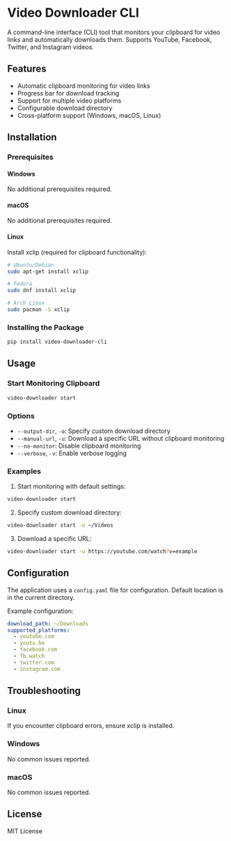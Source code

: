 # Video Downloader CLI

A command-line interface (CLI) tool that monitors your clipboard for video links and automatically downloads them. Supports YouTube, Facebook, Twitter, and Instagram videos.

## Features

- Automatic clipboard monitoring for video links
- Progress bar for download tracking
- Support for multiple video platforms
- Configurable download directory
- Cross-platform support (Windows, macOS, Linux)

## Installation

### Prerequisites

#### Windows
No additional prerequisites required.

#### macOS
No additional prerequisites required.

#### Linux
Install xclip (required for clipboard functionality):
```bash
# Ubuntu/Debian
sudo apt-get install xclip

# Fedora
sudo dnf install xclip

# Arch Linux
sudo pacman -S xclip
```

### Installing the Package

```bash
pip install video-downloader-cli
```

## Usage

### Start Monitoring Clipboard
```bash
video-downloader start
```

### Options
- `--output-dir`, `-o`: Specify custom download directory
- `--manual-url`, `-u`: Download a specific URL without clipboard monitoring
- `--no-monitor`: Disable clipboard monitoring
- `--verbose`, `-v`: Enable verbose logging

### Examples

1. Start monitoring with default settings:
```bash
video-downloader start
```

2. Specify custom download directory:
```bash
video-downloader start -o ~/Videos
```

3. Download a specific URL:
```bash
video-downloader start -u https://youtube.com/watch?v=example
```

## Configuration

The application uses a `config.yaml` file for configuration. Default location is in the current directory.

Example configuration:
```yaml
download_path: ~/Downloads
supported_platforms:
  - youtube.com
  - youtu.be
  - facebook.com
  - fb.watch
  - twitter.com
  - instagram.com
```

## Troubleshooting

### Linux
If you encounter clipboard errors, ensure xclip is installed.

### Windows
No common issues reported.

### macOS
No common issues reported.

## License

MIT License
